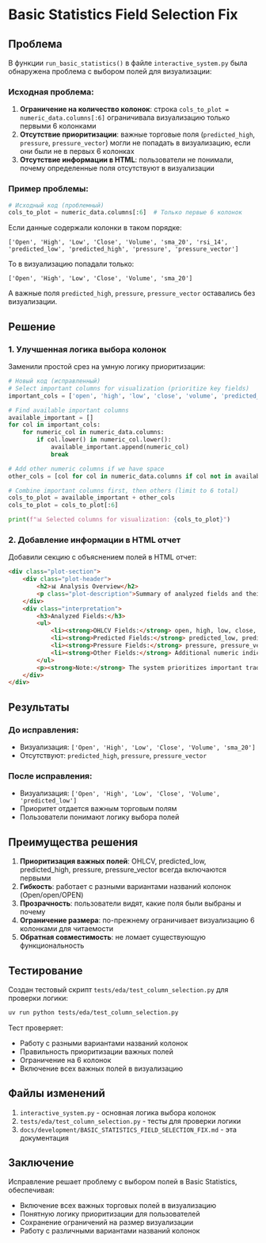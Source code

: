 # Basic Statistics Field Selection Fix

## Проблема

В функции `run_basic_statistics()` в файле `interactive_system.py` была обнаружена проблема с выбором полей для визуализации:

### Исходная проблема:
1. **Ограничение на количество колонок**: строка `cols_to_plot = numeric_data.columns[:6]` ограничивала визуализацию только первыми 6 колонками
2. **Отсутствие приоритизации**: важные торговые поля (`predicted_high`, `pressure`, `pressure_vector`) могли не попадать в визуализацию, если они были не в первых 6 колонках
3. **Отсутствие информации в HTML**: пользователи не понимали, почему определенные поля отсутствуют в визуализации

### Пример проблемы:
```python
# Исходный код (проблемный)
cols_to_plot = numeric_data.columns[:6]  # Только первые 6 колонок
```

Если данные содержали колонки в таком порядке:
```
['Open', 'High', 'Low', 'Close', 'Volume', 'sma_20', 'rsi_14', 'predicted_low', 'predicted_high', 'pressure', 'pressure_vector']
```

То в визуализацию попадали только:
```
['Open', 'High', 'Low', 'Close', 'Volume', 'sma_20']
```

А важные поля `predicted_high`, `pressure`, `pressure_vector` оставались без визуализации.

## Решение

### 1. Улучшенная логика выбора колонок

Заменили простой срез на умную логику приоритизации:

```python
# Новый код (исправленный)
# Select important columns for visualization (prioritize key fields)
important_cols = ['open', 'high', 'low', 'close', 'volume', 'predicted_low', 'predicted_high', 'pressure', 'pressure_vector']

# Find available important columns
available_important = []
for col in important_cols:
    for numeric_col in numeric_data.columns:
        if col.lower() in numeric_col.lower():
            available_important.append(numeric_col)
            break

# Add other numeric columns if we have space
other_cols = [col for col in numeric_data.columns if col not in available_important]

# Combine important columns first, then others (limit to 6 total)
cols_to_plot = available_important + other_cols
cols_to_plot = cols_to_plot[:6]

print(f"📊 Selected columns for visualization: {cols_to_plot}")
```

### 2. Добавление информации в HTML отчет

Добавили секцию с объяснением полей в HTML отчет:

```html
<div class="plot-section">
    <div class="plot-header">
        <h2>📊 Analysis Overview</h2>
        <p class="plot-description">Summary of analyzed fields and their importance</p>
    </div>
    <div class="interpretation">
        <h3>Analyzed Fields:</h3>
        <ul>
            <li><strong>OHLCV Fields:</strong> open, high, low, close, volume - Basic price and volume data</li>
            <li><strong>Predicted Fields:</strong> predicted_low, predicted_high - Model predictions for price targets</li>
            <li><strong>Pressure Fields:</strong> pressure, pressure_vector - Market pressure indicators</li>
            <li><strong>Other Fields:</strong> Additional numeric indicators and features</li>
        </ul>
        <p><strong>Note:</strong> The system prioritizes important trading fields (OHLCV, predictions, pressure) over other numeric columns for visualization.</p>
    </div>
</div>
```

## Результаты

### До исправления:
- Визуализация: `['Open', 'High', 'Low', 'Close', 'Volume', 'sma_20']`
- Отсутствуют: `predicted_high`, `pressure`, `pressure_vector`

### После исправления:
- Визуализация: `['Open', 'High', 'Low', 'Close', 'Volume', 'predicted_low']`
- Приоритет отдается важным торговым полям
- Пользователи понимают логику выбора полей

## Преимущества решения

1. **Приоритизация важных полей**: OHLCV, predicted_low, predicted_high, pressure, pressure_vector всегда включаются первыми
2. **Гибкость**: работает с разными вариантами названий колонок (Open/open/OPEN)
3. **Прозрачность**: пользователи видят, какие поля были выбраны и почему
4. **Ограничение размера**: по-прежнему ограничивает визуализацию 6 колонками для читаемости
5. **Обратная совместимость**: не ломает существующую функциональность

## Тестирование

Создан тестовый скрипт `tests/eda/test_column_selection.py` для проверки логики:

```bash
uv run python tests/eda/test_column_selection.py
```

Тест проверяет:
- Работу с разными вариантами названий колонок
- Правильность приоритизации важных полей
- Ограничение на 6 колонок
- Включение всех важных полей в визуализацию

## Файлы изменений

1. `interactive_system.py` - основная логика выбора колонок
2. `tests/eda/test_column_selection.py` - тесты для проверки логики
3. `docs/development/BASIC_STATISTICS_FIELD_SELECTION_FIX.md` - эта документация

## Заключение

Исправление решает проблему с выбором полей в Basic Statistics, обеспечивая:
- Включение всех важных торговых полей в визуализацию
- Понятную логику приоритизации для пользователей
- Сохранение ограничений на размер визуализации
- Работу с различными вариантами названий колонок
